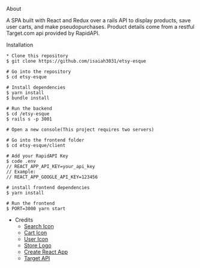 About

A SPA built with React and Redux over a rails API to display products, save user carts, and make pseudopurchases. Product details come from a restful Target.com api provided by RapidAPI.

Installation
```
* Clone this repository
$ git clone https://github.com/isaiah3031/etsy-esque

# Go into the repository
$ cd etsy-esque

# Install dependencies
$ yarn install
$ bundle install

# Run the backend 
$ cd /etsy-esque
$ rails s -p 3001

# Open a new console(This project requires two servers)

# Go into the frontend folder
$ cd etsy-esque/client

# Add your RapidAPI Key
$ code .env
// REACT_APP_API_KEY=your_api_key 
// Example:
// REACT_APP_GOOGLE_API_KEY=123456

# install frontend dependencies 
$ yarn install

# Run the frontend 
$ PORT=3000 yarn start
```

* Credits
    - [Search Icon](iconfinder.com)
    - [Cart Icon](https://www.iconfinder.com/icons/3338944/business_tools_cart_basket_shopping_cart_trolley_icon)
    - [User Icon](iconfinder.com)
    - [Store Logo](https://www.iconfinder.com/icons/3669215/ic_store_icon)
    - [Create React App](https://create-react-app.dev/)
    - [Target API](https://rapidapi.com/apidojo/api/target1)
